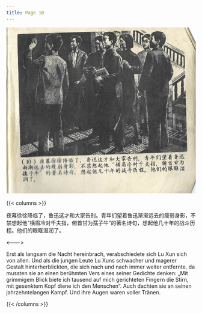 ```yaml
---
title: Page 10
---
```


![luxun front](../../../images/luxun/ZuihouYiciXunli/11-page-00001.jpg) 

{{< columns >}}

夜幕徐徐降临了，鲁迅这才和大家告别。青年们望着鲁迅渐渐远去的瘦弱身影，不禁想起他“横眉冷对千夫指，俯首甘为孺子牛”的著名诗句，想起他几十年的战斗历程。他们的眼眶湿润了。
 
<--->

Erst als langsam die Nacht hereinbrach, verabschiedete sich Lu Xun sich von allen. Und als die jungen Leute Lu Xuns schwacher und magerer Gestalt hinterherblickten, die sich nach und nach immer weiter entfernte, da mussten sie an einen berühmten Vers eines seiner Gedichte denken: „Mit grimmigem Blick biete ich tausend auf mich gerichteten Fingern die Stirn, mit gesenktem Kopf diene ich den Menschen“. Auch dachten sie an seinen jahrzehntelangen Kampf. Und ihre Augen waren voller Tränen.

{{< /columns >}}